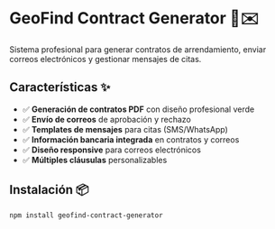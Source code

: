 # GeoFind Contract Generator 📄✉️

Sistema profesional para generar contratos de arrendamiento, enviar correos electrónicos y gestionar mensajes de citas.

## Características ✨

- ✅ **Generación de contratos PDF** con diseño profesional verde
- ✅ **Envío de correos** de aprobación y rechazo
- ✅ **Templates de mensajes** para citas (SMS/WhatsApp)
- ✅ **Información bancaria integrada** en contratos y correos
- ✅ **Diseño responsive** para correos electrónicos
- ✅ **Múltiples cláusulas** personalizables

## Instalación 📦

```bash
npm install geofind-contract-generator